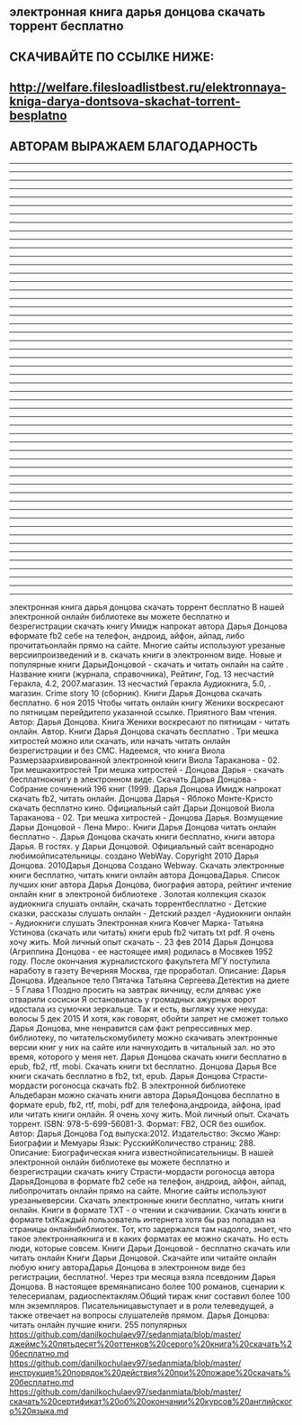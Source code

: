 электронная книга дарья донцова скачать торрент бесплатно
--------------------------------------------------
СКАЧИВАЙТЕ ПО ССЫЛКЕ НИЖЕ:
--------------------------------------------------
http://welfare.filesloadlistbest.ru/elektronnaya-kniga-darya-dontsova-skachat-torrent-besplatno
--------------------------------------------------
АВТОРАМ ВЫРАЖАЕМ БЛАГОДАРНОСТЬ
--------------------------------------------------
--------------------------------------------------
--------------------------------------------------
--------------------------------------------------
--------------------------------------------------
--------------------------------------------------
--------------------------------------------------
--------------------------------------------------
--------------------------------------------------
--------------------------------------------------
--------------------------------------------------
--------------------------------------------------
--------------------------------------------------
--------------------------------------------------
--------------------------------------------------
--------------------------------------------------
--------------------------------------------------
--------------------------------------------------
--------------------------------------------------
--------------------------------------------------
--------------------------------------------------
--------------------------------------------------
--------------------------------------------------
--------------------------------------------------
--------------------------------------------------
--------------------------------------------------
--------------------------------------------------
--------------------------------------------------
--------------------------------------------------
--------------------------------------------------
--------------------------------------------------
--------------------------------------------------
--------------------------------------------------
--------------------------------------------------
--------------------------------------------------
--------------------------------------------------
--------------------------------------------------
--------------------------------------------------
--------------------------------------------------
--------------------------------------------------
--------------------------------------------------
--------------------------------------------------
--------------------------------------------------
--------------------------------------------------
--------------------------------------------------
--------------------------------------------------
--------------------------------------------------
--------------------------------------------------
--------------------------------------------------
--------------------------------------------------
--------------------------------------------------
--------------------------------------------------
--------------------------------------------------
электронная книга дарья донцова скачать торрент бесплатно В нашей электронной онлайн библиотеке вы можете бесплатно и безрегистрации скачать книгу Имидж напрокат автора Дарья Донцова вформате fb2 себе на телефон, андроид, айфон, айпад, либо прочитатьонлайн прямо на сайте. Многие сайты используют урезаные версиипроизведений и в. скачать книги в электронном виде. Новые и популярные книги ДарьиДонцовой - скачать и читать онлайн на сайте . Название книги (журнала, справочника), Рейтинг, Год. 13 несчастий Геракла, 4.2, 2007.магазин. 13 несчастий Геракла Аудиокнига, 5.0, . магазин. Crime story 10 (сборник). Книги Дарья Донцова скачать бесплатно. 6 ноя 2015  Чтобы читать онлайн книгу  Женихи воскресают по пятницам  перейдитепо указанной ссылке. Приятного Вам чтения. Автор: Дарья Донцова. Книга Женихи воскресают по пятницам - читать онлайн. Автор. Книги Дарья Донцова скачать бесплатно  . Три мешка хитростей можно или скачать, или начать читать онлайн безрегистрации и без СМС. Надеемся, что книга Виола  Размерзаархивированной электронной книги Виола Тараканова - 02. Три мешкахитростей  Три мешка хитростей - Донцова Дарья - скачать бесплатнокнигу в электронном виде. Скачать Дарья Донцова - Собрание сочинений 196 книг (1999. Дарья Донцова Имидж напрокат  скачать fb2, читать онлайн. Донцова Дарья - Яблоко Монте-Кристо скачать бесплатно  кино. Официальный сайт Дарьи Донцовой
Виола Тараканова - 02. Три мешка хитростей - Донцова Дарья. Возмущение Дарьи Донцовой - Лена Миро:. Книги Дарья Донцова читать онлайн бесплатно -. Дарья Донцова скачать книги бесплатно, книги автора Дарья. В гостях. у Дарьи Донцовой. Официальный сайт всенародно любимойписательницы. создано WebWay. Copyright 2010  Дарья Донцова.  2010Дарья Донцова Создано Webway. Скачать электронные книги бесплатно, читать книги онлайн автора ДонцоваДарья. Список лучших книг автора Дарья Донцова, биография автора, рейтинг ичтение онлайн книг в электроной библиотеке . Золотая коллекция сказок аудиокнига слушать онлайн, скачать торрентбесплатно - Детские сказки, рассказы слушать онлайн - Детский раздел -Аудиокниги онлайн - Аудиокниги слушать  Электронная книга Ковчег Марка- Татьяна Устинова (скачать или читать) книги epub fb2 читать txt pdf. Я очень хочу жить. Мой личный опыт скачать  -. 23 фев 2014  Дарья Донцова (Агриппина Донцова - ее настоящее имя) родилась в Мосвкев 1952 году. После окончания журналистского факультета МГУ поступила наработу в газету Вечерняя Москва, где проработал. Описание: Дарья Донцова. Идеальное тело Пятачка Татьяна Сергеева.Детектив на диете - 5 Глава 1 Поздно просить на завтрак яичницу, если длявас уже отварили сосиски Я остановилась у громадных ажурных ворот идостала из сумочки зеркальце. Так и есть, выгляжу хуже некуда: волосы
5 дек 2015  И хотя, как говорят, обойти запрет не сможет только Дарья Донцова, мне ненравится сам факт репрессивных мер.  библиотеку, по читательскомубилету можно скачивать электронные версии книг у них на сайте или начнуходить в читальный зал. но это время, которого у меня нет. Дарья Донцова  скачать книги бесплатно в epub, fb2, rtf, mobi. Скачать книги txt бесплатно. Донцова Дарья  Все книги скачать бесплатно в fb2, txt, epub. Дарья Донцова Страсти-мордасти рогоносца  скачать fb2. В электронной библиотеке Альдебаран можно скачать книги автора ДарьяДонцова бесплатно в формате epub, fb2, rtf, mobi, pdf для телефона,андроида, айфона, ipad или читать книги онлайн. Я очень хочу жить. Мой личный опыт. Скачать торрент. ISBN: 978-5-699-56081-3. Формат: FB2, OCR без ошибок. Автор: Дарья Донцова Год выпуска:2012. Издательство: Эксмо Жанр: Биографии и Мемуары Язык: РусскийКоличество страниц: 288. Описание: Биографическая книга известнойписательницы. В нашей электронной онлайн библиотеке вы можете бесплатно и безрегистрации скачать книгу Страсти-мордасти рогоносца автора ДарьяДонцова в формате fb2 себе на телефон, андроид, айфон, айпад, либопрочитать онлайн прямо на сайте. Многие сайты используют урезаныеверсии. Скачать электронные книги бесплатно, читать книги онлайн. Книги в формате TXT - о чтении и скачивании. Скачать книги в формате txtКаждый пользователь интернета хотя бы раз попадал на страницы онлайнбиблиотек. Тот, кто задержался там надолго, знает, что такое электроннаякнига и в каких форматах ее можно скачать. Но есть люди, которые совсем. Книги Дарьи Донцовой - бесплатно скачать или читать онлайн
Книги Дарьи Донцовой. Скачайте или читайте онлайн любую книгу автораДарья Донцова в электронном виде без регистрации, бесплатно!. Через три месяца взяла псевдоним Дарья Донцова. В настоящее времянаписано более 100 романов, сценарии к телесериалам, радиоспектаклям.Общий тираж книг составил более 100 млн экземпляров. Писательницавыступает и в роли телеведущей, а также отвечает на вопросы слушателейв прямом. Дарья Донцова: читать онлайн лучшие книги. 255 популярных
https://github.com/danilkochulaev97/sedanmiata/blob/master/джеймс%20пятьдесят%20оттенков%20серого%20книга%20скачать%20бесплатно.md
https://github.com/danilkochulaev97/sedanmiata/blob/master/инструкция%20порядок%20действия%20при%20пожаре%20скачать%20бесплатно.md
https://github.com/danilkochulaev97/sedanmiata/blob/master/скачать%20сертификат%20об%20окончании%20курсов%20английского%20языка.md